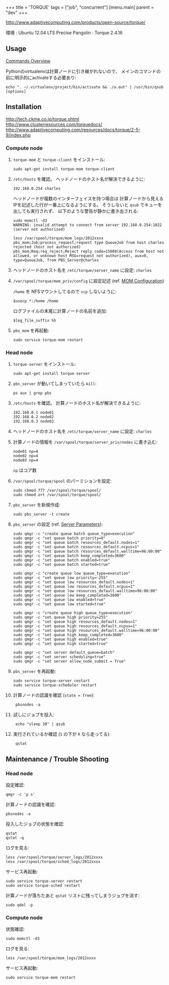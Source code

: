 +++
title = 'TORQUE'
tags = ["job", "concurrent"]
[menu.main]
  parent = "dev"
+++

<http://www.adaptivecomputing.com/products/open-source/torque/>

環境
: Ubuntu 12.04 LTS Precise Pangolin
: Torque 2.4.16


## Usage

[Commands Overview](http://www.adaptivecomputing.com/resources/docs/torque/2-5-9/a.acommands.php)

Pythonのvirtualenvは計算ノードに引き継がれないので、
メインのコマンドの前に明示的にactivateする必要あり:

    echo ". ~/.virtualenv/project/bin/activate && ./a.out" | /usr/bin/qsub [options]

## Installation

<http://tech.ckme.co.jp/torque.shtml>\
<http://www.clusterresources.com/torquedocs/>\
<http://www.adaptivecomputing.com/resources/docs/torque/2-5-9/index.php>

### Compute node

1.  `torque-mom` と `torque-client` をインストール:

        sudo apt-get install torque-mom torque-client

1.  `/etc/hosts` を確認。
    ヘッドノードのホスト名が解決できるように:

        192.168.0.254 charles

    ヘッドノードが複数のインターフェイスを持つ場合は
    計算ノードから見えるIPを記述した行が一番上になるようにする。
    そうしないと `qsub` でキューを出しても実行されず、
    以下のような警告が静かに書き出される:

        sudo momctl -d3
        WARNING: invalid attempt to connect from server 192.168.0.254:1022  (server not authorized)

        less /var/spool/torque/mom_logs/2012xxxx
        pbs_mom;Job;process_request;request type QueueJob from host charles rejected (host not authorized)
        pbs_mom;Req;req_reject;Reject reply code=15008(Access from host not allowed, or unknown host MSG=request not authorized), aux=0, type=QueueJob, from PBS_Server@charles

1.  ヘッドノードのホスト名を `/etc/torque/server_name` に設定: `charles`
1.  `/var/spool/torque/mom_priv/config` に設定記述 (ref. [MOM Configuration](http://www.adaptivecomputing.com/resources/docs/torque/2-5-9/a.cmomconfig.php))

    `/home` を NFSマウントしてるので `scp` しないように:

        $usecp *:/home /home

    ログファイルの末尾に計算ノードの名前を追加:

        $log_file_suffix %h

1.  `pbs_mom` を再起動:

        sudo service torque-mom restart

### Head node

1.  `torque-server` をインストール:

        sudo apt-get install torque-server

1.  `pbs_server` が動いてしまっていたら `kill`:

        ps aux | grep pbs

1.  `/etc/hosts` を確認。
    計算ノードのホスト名が解決できるように:

        192.168.0.1 node01
        192.168.0.2 node02
        192.168.0.3 node03

1.  ヘッドノードのホスト名を `/etc/torque/server_name` に設定: `charles`
1.  計算ノードの情報を `/var/spool/torque/server_priv/nodes` に書き込む:

        node01 np=4
        node02 np=4
        node03 np=4

    `np` はコア数

1.  `/var/spool/torque/spool` のパーミションを設定:

        sudo chmod 777 /var/spool/torque/spool/
        sudo chmod o+t /var/spool/torque/spool/

1.  `pbs_server` を新規作成:

        sudo pbs_server -t create

1.  `pbs_server` の設定 (ref. [Server Parameters](http://www.adaptivecomputing.com/resources/docs/torque/2-5-9/a.bserverparameters.php)):

        sudo qmgr -c "create queue batch queue_type=execution"
        sudo qmgr -c "set queue batch priority=0"
        sudo qmgr -c "set queue batch resources_default.nodes=1"
        sudo qmgr -c "set queue batch resources_default.ncpus=1"
        sudo qmgr -c "set queue batch resources_default.walltime=96:00:00"
        sudo qmgr -c "set queue batch keep_completed=3600"
        sudo qmgr -c "set queue batch enabled=true"
        sudo qmgr -c "set queue batch started=true"

        sudo qmgr -c "create queue low queue_type=execution"
        sudo qmgr -c "set queue low priority=-255"
        sudo qmgr -c "set queue low resources_default.nodes=1"
        sudo qmgr -c "set queue low resources_default.ncpus=1"
        sudo qmgr -c "set queue low resources_default.walltime=96:00:00"
        sudo qmgr -c "set queue low keep_completed=3600"
        sudo qmgr -c "set queue low enabled=true"
        sudo qmgr -c "set queue low started=true"

        sudo qmgr -c "create queue high queue_type=execution"
        sudo qmgr -c "set queue high priority=255"
        sudo qmgr -c "set queue high resources_default.nodes=1"
        sudo qmgr -c "set queue high resources_default.ncpus=1"
        sudo qmgr -c "set queue high resources_default.walltime=96:00:00"
        sudo qmgr -c "set queue high keep_completed=3600"
        sudo qmgr -c "set queue high enabled=true"
        sudo qmgr -c "set queue high started=true"

        sudo qmgr -c "set server default_queue=batch"
        sudo qmgr -c "set server scheduling=true"
        sudo qmgr -c "set server allow_node_submit = True"

1.  `pbs_server` を再起動:

        sudo service torque-server restart
        sudo service torque-scheduler restart

1. 計算ノードの認識を確認 (`state = free`):

        pbsnodes -a

1. 試しにジョブを投入:

        echo "sleep 30" | qsub

1. 実行されているか確認 (`S` の下が `R` なら走ってる):

        qstat

## Maintenance / Trouble Shooting

### Head node

設定確認:

    qmgr -c 'p s'

計算ノードの認識を確認:

    pbsnodes -a

投入したジョブの状態を確認:

    qstat
    qstat -q

ログを見る:

    less /var/spool/torque/server_logs/2012xxxx
    less /var/spool/torque/sched_logs/2012xxxx

サービス再起動:

    sudo service torque-server restart
    sudo service torque-sched restart

計算ノードが落ちたあと `qstat` リストに残ってしまうジョブを消す:

    sudo qdel -p

### Compute node

状態確認:

    sudo momctl -d3

ログを見る:

    less /var/spool/torque/mom_logs/2012xxxx

サービス再起動:

    sudo service torque-mom restart
